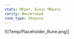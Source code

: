 ```yaml
---
stats: МКрит, Бонус МКрита
rarity: Фиолетовый
rune_type: Оборона
---
```

![[Temp/Placeholder_Rune.png]]
